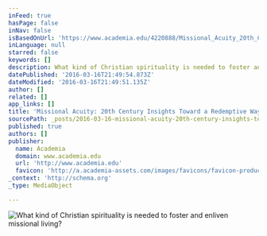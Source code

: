 ```yaml
---
inFeed: true
hasPage: false
inNav: false
isBasedOnUrl: 'https://www.academia.edu/4220888/Missional_Acuity_20th_Century_Insights_Toward_a_Redemptive_Way_of_Seeing'
inLanguage: null
starred: false
keywords: []
description: What kind of Christian spirituality is needed to foster and enliven missional living?
datePublished: '2016-03-16T21:49:54.873Z'
dateModified: '2016-03-16T21:49:51.135Z'
author: []
related: []
app_links: []
title: 'Missional Acuity: 20th Century Insights Toward a Redemptive Way of Seeing'
sourcePath: _posts/2016-03-16-missional-acuity-20th-century-insights-toward-a-redemptive.md
published: true
authors: []
publisher:
  name: Academia
  domain: www.academia.edu
  url: 'http://www.academia.edu'
  favicon: 'http://a.academia-assets.com/images/favicons/favicon-production.ico'
_context: 'http://schema.org'
_type: MediaObject

---
```

![What kind of Christian spirituality is needed to foster and enliven missional living?](https://s3-us-west-2.amazonaws.com/the-grid-img/p/84f1cc553a7576d15872a11f7d6e469df1b6562e.png)